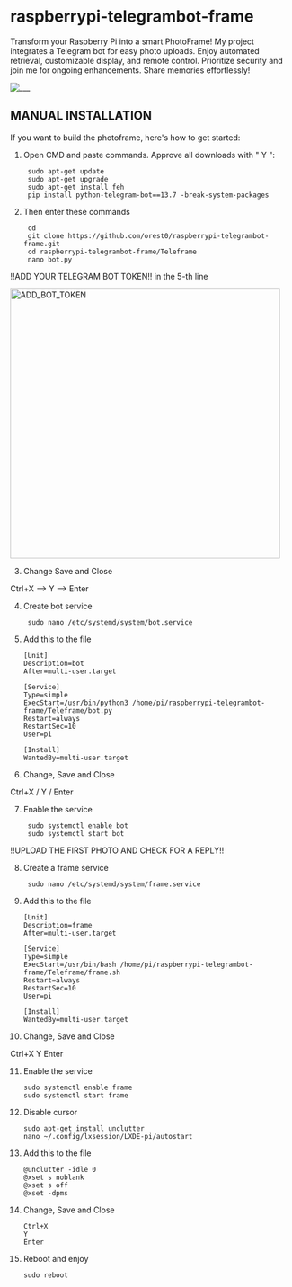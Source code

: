 # raspberrypi-telegrambot-frame

Transform your Raspberry Pi into a smart PhotoFrame! My project integrates a Telegram bot for easy photo uploads. Enjoy automated retrieval, customizable display, and remote control. Prioritize security and join me for ongoing enhancements. Share memories effortlessly!

![___](https://github.com/orest0/raspberrypi-telegrambot-frame/assets/15201969/f5dc8739-d76e-4640-9237-8c4b39702765)

## MANUAL INSTALLATION

If you want to build the photoframe, here's how to get started:

1. Open CMD and paste commands. Approve all downloads with " Y ":

        sudo apt-get update
        sudo apt-get upgrade
        sudo apt-get install feh
        pip install python-telegram-bot==13.7 -break-system-packages

2. Then enter these commands

        cd
        git clone https://github.com/orest0/raspberrypi-telegrambot-frame.git
        cd raspberrypi-telegrambot-frame/Teleframe
        nano bot.py

!!ADD YOUR TELEGRAM BOT TOKEN!! in the 5-th line

<img width="480" alt="ADD_BOT_TOKEN" src="https://github.com/orest0/raspberrypi-telegrambot-frame/assets/15201969/0772ab1c-2931-471b-b400-1dbc9612edeb">

3. Change Save and Close

Ctrl+X --> Y --> Enter

4. Create bot service

        sudo nano /etc/systemd/system/bot.service

5. Add this to the file

       [Unit]
       Description=bot
       After=multi-user.target

       [Service]
       Type=simple
       ExecStart=/usr/bin/python3 /home/pi/raspberrypi-telegrambot-frame/Teleframe/bot.py
       Restart=always
       RestartSec=10
       User=pi

       [Install]
       WantedBy=multi-user.target


6. Change, Save and Close

Ctrl+X / Y / Enter

7. Enable the service

        sudo systemctl enable bot
        sudo systemctl start bot

!!UPLOAD THE FIRST PHOTO AND CHECK FOR A REPLY!!

8. Create a frame service

        sudo nano /etc/systemd/system/frame.service

9. Add this to the file

       [Unit]
       Description=frame
       After=multi-user.target

       [Service]
       Type=simple
       ExecStart=/usr/bin/bash /home/pi/raspberrypi-telegrambot-frame/Teleframe/frame.sh
       Restart=always
       RestartSec=10
       User=pi

       [Install]
       WantedBy=multi-user.target

10. Change, Save and Close

Ctrl+X
Y
Enter

11. Enable the service

        sudo systemctl enable frame
        sudo systemctl start frame

12. Disable cursor

        sudo apt-get install unclutter
        nano ~/.config/lxsession/LXDE-pi/autostart

13. Add this to the file

        @unclutter -idle 0
        @xset s noblank
        @xset s off
        @xset -dpms

14. Change, Save and Close

        Ctrl+X
        Y
        Enter

15. Reboot and enjoy

        sudo reboot
